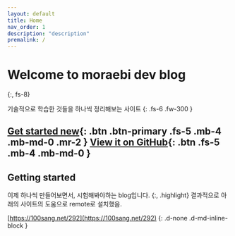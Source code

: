```yaml
---
layout: default
title: Home
nav_order: 1
description: "description"
premalink: /
---
```


# Welcome to moraebi dev blog
{:, fs-8}

기술적으로 학습한 것들을 하나씩 정리해보는 사이트
{: .fs-6 .fw-300 }

[Get started new](#getting-started){: .btn .btn-primary .fs-5 .mb-4 .mb-md-0 .mr-2 } [View it on GitHub](https://github.com/just-the-docs/just-the-docs){: .btn .fs-5 .mb-4 .mb-md-0 }
---

## Getting started
이제 하나씩 만들어보면서, 시험해봐야하는 blog입니다.
{:, .highlight}
결과적으로 아래의 사이트의 도움으로 remote로 설치했음. 

[https://100sang.net/292](https://100sang.net/292)
{: .d-none .d-md-inline-block }
